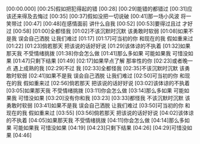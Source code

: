 [00:00.000][00:25]假如把犯得起的错[00:28][00:29]能错的都错过[00:31]应该还来得及去悔过[00:35][00:37]假如没把一切说破[00:41]那一场小风波 将一笑带过[00:47][00:48]在感情面前 讲什么自我[00:52][00:53]要得过且过 才好过[00:58][01:00]全都怪我[01:02]不该沉默时沉默 该勇敢时软弱[01:08]如果不是我 误会自己洒脱 让我们难过[01:17][01:17]可当初的你 和现在的我 假如重来过[01:22][01:23]倘若那天 把该说的话好好说[01:29]该体谅的不执着[01:32]如果那天我 不受情绪挑拨[01:38]你会怎么做[01:41]那么多如果 可能如果我 可惜没如果[01:47]只剩下结果[01:49][02:17]如果早点了解 那率性的你[02:23]或者晚一点 遇上成熟的我[02:29]不过 我[02:33]全都怪我[02:35]不该沉默时沉默 该勇敢时软弱[02:41]如果不是我 误会自己洒脱 让我们难过[02:50]可当初的你 和现在的我 假如重来过[02:56]倘若那天 把该说的话好好说[03:02]该体谅的不执着[03:05]如果那天我 不受情绪挑拨[03:11]你会怎么做[03:14]那么多如果 可能如果我 可惜没如果[03:20]没有你和我[03:23][03:33]都怪我 不该沉默时沉默 该勇敢时软弱[03:41]如果不是我 误会自己洒脱 让我们难过[03:50]可当初的你 和现在的我 假如重来过[03:55][03:56]倘若那天 把该说的话好好说[04:02]该体谅的不执着[04:05]如果那天我 不受情绪挑拨[04:11]你会怎么做[04:14]那么多如果 可能如果我 可惜没如果[04:19][04:23]只剩下结果[04:26][04:29]可惜没如果[04:46]